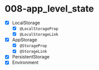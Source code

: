 # 008-app_level_state

- [x] LocalStorage
  - [x] `@LocalStorageProp`
  - [x] `@LocalStorageLink`
- [x] AppStorage
  - [x] `@StorageProp`
  - [x] `@StorageLink`
- [x] PersistentStorage
- [x] Environment